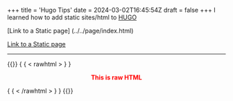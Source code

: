 +++
title = 'Hugo Tips'
date = 2024-03-02T16:45:54Z
draft = false
+++
I learned how to add static sites/html to [HUGO](https://gohugo.io)

[Link to a Static page] (../../page/index.html)

[Link to a Static page](../../page/index.html)

---

{{<rawhtml>}}
{ { < rawhtml > } }
<p align="center" style="color: red;"><strong>This is raw HTML</strong></p>
{ { < /rawhtml > } }
{{</rawhtml>}}
